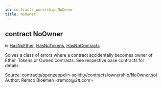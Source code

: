 ```yaml
---
id: contracts_ownership_NoOwner
title: NoOwner
---
```


<div class="contract-doc"><div class="contract"><h2 class="contract-header"><span class="contract-kind">contract</span> NoOwner</h2><p class="base-contracts"><span>is</span> <a href="contracts_ownership_HasNoEther.html">HasNoEther</a><span>, </span><a href="contracts_ownership_HasNoTokens.html">HasNoTokens</a><span>, </span><a href="contracts_ownership_HasNoContracts.html">HasNoContracts</a></p><p class="description">Solves a class of errors where a contract accidentally becomes owner of Ether, Tokens or Owned contracts. See respective base contracts for details.</p><div class="source">Source: <a href="https://github.com/2keynet/web3-alpha/blob/v0.0.3/contracts/openzeppelin-solidity/contracts/ownership/NoOwner.sol" target="_blank">contracts/openzeppelin-solidity/contracts/ownership/NoOwner.sol</a></div><div class="author">Author: Remco Bloemen &lt;remco@2π.com&gt;</div></div></div>
